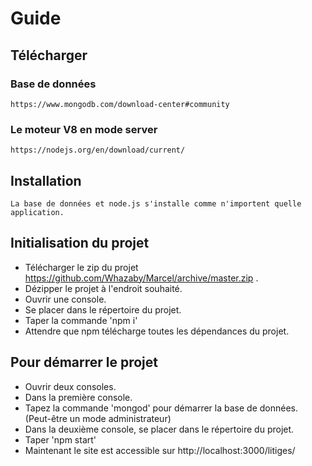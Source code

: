 # Guide
## Télécharger
### Base de données 
```
https://www.mongodb.com/download-center#community 
```
### Le moteur V8 en mode server
```
https://nodejs.org/en/download/current/
```
## Installation
```
La base de données et node.js s'installe comme n'importent quelle application.
```
## Initialisation du projet
- Télécharger le zip du projet https://github.com/Whazaby/Marcel/archive/master.zip .
- Dézipper le projet à l'endroit souhaité.
- Ouvrir une console.
- Se placer dans le répertoire du projet.
- Taper la commande 'npm i'
- Attendre que npm télécharge toutes les dépendances du projet.

## Pour démarrer le projet
- Ouvrir deux consoles.
- Dans la première console.
- Tapez la commande 'mongod' pour démarrer la base de données. (Peut-être un mode administrateur)
- Dans la deuxième console, se placer dans le répertoire du projet.
- Taper 'npm start'
- Maintenant le site est accessible sur http://localhost:3000/litiges/ 
